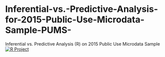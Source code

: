 # Inferential-vs.-Predictive-Analysis-for-2015-Public-Use-Microdata-Sample-PUMS-
Inferential vs. Predictive Analysis (R) on 2015 Public Use Microdata Sample
[![R Project](https://img.shields.io/badge/R%20Project-green.svg)](https://www.r-project.org/)
